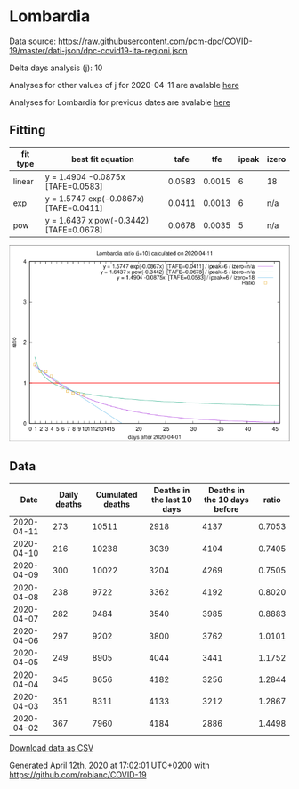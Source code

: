 # Lombardia

Data source: https://raw.githubusercontent.com/pcm-dpc/COVID-19/master/dati-json/dpc-covid19-ita-regioni.json

Delta days analysis (j): 10

Analyses for other values of j for 2020-04-11 are avalable [here](../2020-04-11/README.md)

Analyses for Lombardia for previous dates are avalable [here](../README.md)

## Fitting 
|fit type|best fit equation|tafe|tfe|ipeak|izero|
|-------|-----|--------|------|---|---|
|linear|y = 1.4904 -0.0875x  [TAFE=0.0583]|0.0583|0.0015|6|18|
|exp|y = 1.5747 exp(-0.0867x)  [TAFE=0.0411]|0.0411|0.0013|6|n/a|
|pow|y = 1.6437 x pow(-0.3442)  [TAFE=0.0678]|0.0678|0.0035|5|n/a|

![Plot](COVID-19_lombardia_j10_2020-04-11.png)

## Data
|Date|Daily deaths|Cumulated deaths|Deaths in the last 10 days|Deaths in the 10 days before|ratio|
|----|----------|-----------|-------|--------------------|-----|
|2020-04-11|273|10511|2918|4137|0.7053|
|2020-04-10|216|10238|3039|4104|0.7405|
|2020-04-09|300|10022|3204|4269|0.7505|
|2020-04-08|238|9722|3362|4192|0.8020|
|2020-04-07|282|9484|3540|3985|0.8883|
|2020-04-06|297|9202|3800|3762|1.0101|
|2020-04-05|249|8905|4044|3441|1.1752|
|2020-04-04|345|8656|4182|3256|1.2844|
|2020-04-03|351|8311|4133|3212|1.2867|
|2020-04-02|367|7960|4184|2886|1.4498|

[Download data as CSV](COVID-19_lombardia_j10_2020-04-11.csv)

Generated April 12th, 2020 at 17:02:01 UTC+0200 with https://github.com/robianc/COVID-19
